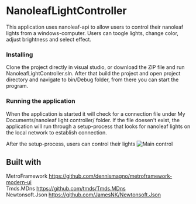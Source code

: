 # NanoleafLightController

This application uses nanoleaf-api to allow users to control their nanoleaf lights from a windows-computer. Users can toogle lights, change color, adjust brightness and select effect. 

### Installing
Clone the project directly in visual studio, or download the ZIP file and run NanoleafLightController.sln. After that build the project and open project directory and navigate to bin/Debug folder, from there you can start the program. 

### Running the application
When the application is started it will check for a connection file under My Documents/nanoleaf light controller/ folder. If the file doesen't exist, the application will run through a setup-process that looks for nanoleaf lights on the local network to establish connection.

After the setup-process, users can control their lights
![Main control](https://i.imgur.com/wSynrfu.png)

## Built with
MetroFramework https://github.com/dennismagno/metroframework-modern-ui<br/>
Tmds.MDns https://github.com/tmds/Tmds.MDns<br/>
Newtonsoft.Json https://github.com/JamesNK/Newtonsoft.Json
